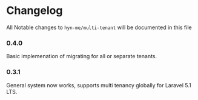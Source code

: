 # Changelog

All Notable changes to `hyn-me/multi-tenant` will be documented in this file

### 0.4.0
Basic implemenation of migrating for all or separate tenants.

### 0.3.1
General system now works, supports multi tenancy globally for Laravel 5.1 LTS.